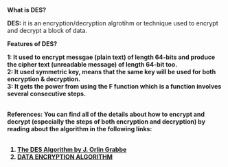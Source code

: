 <b>What is DES?</b> <br>

<b>DES:</b> it is an encryption/decryption algrotihm or technique used to encrypt and decrypt a block of data. <br><b>

<b>Features of DES?</b><br>

<b>1:</b> It used to encrypt messgae (plain text) of length 64-bits and produce the cipher text (unreadable message) of length 64-bit too.<br>
<b>2:</b> It used symmetric key, means that the same key will be used for both encryption & decryption. <br>
<b>3:</b> It gets the power from using the F function which is a function involves several consecutive steps.<br><br>

<b>References:</b> You can find all of the details about how to encrypt and decrypt (especially the steps of both encryption and decryption) by reading about the algorithm in the following links:<br><br>

1. <a href="http://page.math.tu-berlin.de/~kant/teaching/hess/krypto-ws2006/des.htm">The DES Algorithm by J. Orlin Grabbe</a><br>
2. <a href="http://www.umsl.edu/~siegelj/information_theory/projects/des.netau.net/Dataencryptionalgorithm.html"> DATA ENCRYPTION ALGORITHM</a><br>
